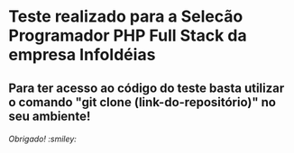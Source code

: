 <h1><b>Teste realizado para a Selecão Programador PHP Full Stack da empresa InfoIdéias</b></h1>

<h2>Para ter acesso ao código do teste basta utilizar o comando "git clone (link-do-repositório)" no seu ambiente!</h2>

<h6>Obrigado! :smiley:</h6>
